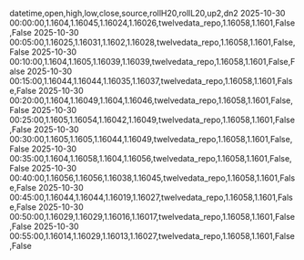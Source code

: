 datetime,open,high,low,close,source,rollH20,rollL20,up2,dn2
2025-10-30 00:00:00,1.1604,1.16045,1.16024,1.16026,twelvedata_repo,1.16058,1.1601,False,False
2025-10-30 00:05:00,1.16025,1.16031,1.1602,1.16028,twelvedata_repo,1.16058,1.1601,False,False
2025-10-30 00:10:00,1.1604,1.1605,1.16039,1.16039,twelvedata_repo,1.16058,1.1601,False,False
2025-10-30 00:15:00,1.16044,1.16044,1.16035,1.16037,twelvedata_repo,1.16058,1.1601,False,False
2025-10-30 00:20:00,1.1604,1.16049,1.1604,1.16046,twelvedata_repo,1.16058,1.1601,False,False
2025-10-30 00:25:00,1.1605,1.16054,1.16042,1.16049,twelvedata_repo,1.16058,1.1601,False,False
2025-10-30 00:30:00,1.1605,1.1605,1.16044,1.16049,twelvedata_repo,1.16058,1.1601,False,False
2025-10-30 00:35:00,1.1604,1.16058,1.1604,1.16056,twelvedata_repo,1.16058,1.1601,False,False
2025-10-30 00:40:00,1.16056,1.16056,1.16038,1.16045,twelvedata_repo,1.16058,1.1601,False,False
2025-10-30 00:45:00,1.16044,1.16044,1.16019,1.16027,twelvedata_repo,1.16058,1.1601,False,False
2025-10-30 00:50:00,1.16029,1.16029,1.16016,1.16017,twelvedata_repo,1.16058,1.1601,False,False
2025-10-30 00:55:00,1.16014,1.16029,1.16013,1.16027,twelvedata_repo,1.16058,1.1601,False,False
